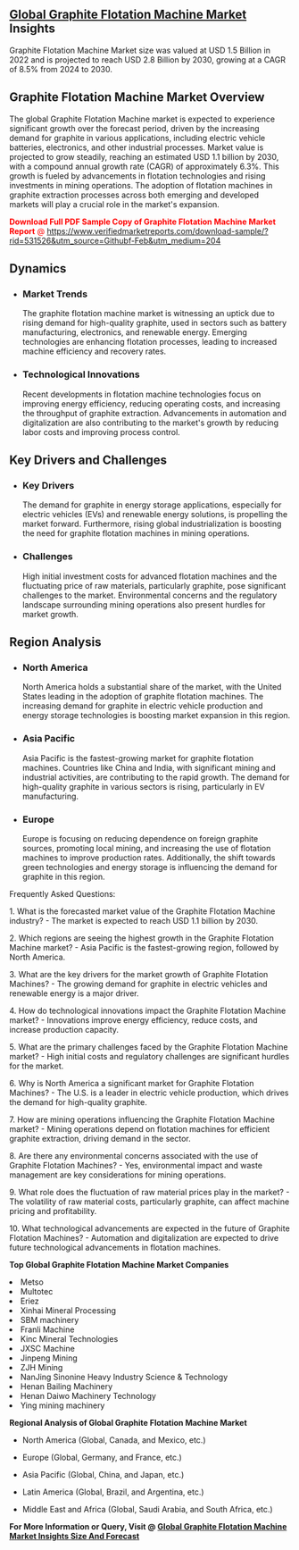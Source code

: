 <h2><a href="https://www.verifiedmarketreports.com/download-sample/?rid=531526&amp;utm_source=Githubf&amp;utm_medium=204" target="_blank">Global Graphite Flotation Machine Market</a> Insights</h2><p>Graphite Flotation Machine Market size was valued at USD 1.5 Billion in 2022 and is projected to reach USD 2.8 Billion by 2030, growing at a CAGR of 8.5% from 2024 to 2030.</p><p> <h2>Graphite Flotation Machine Market Overview</h2> <p>The global Graphite Flotation Machine market is expected to experience significant growth over the forecast period, driven by the increasing demand for graphite in various applications, including electric vehicle batteries, electronics, and other industrial processes. Market value is projected to grow steadily, reaching an estimated USD 1.1 billion by 2030, with a compound annual growth rate (CAGR) of approximately 6.3%. This growth is fueled by advancements in flotation technologies and rising investments in mining operations. The adoption of flotation machines in graphite extraction processes across both emerging and developed markets will play a crucial role in the market's expansion.</p> <p><p><span class=""><span style="color: #ff0000;"><strong>Download Full PDF Sample Copy of Graphite Flotation Machine Market Report</strong> @ </span><a href="https://www.verifiedmarketreports.com/download-sample/?rid=531526&amp;utm_source=Githubf-Feb&amp;utm_medium=204" target="_blank">https://www.verifiedmarketreports.com/download-sample/?rid=531526&amp;utm_source=Githubf-Feb&amp;utm_medium=204</a></span></p></p> <h2>Dynamics</h2> <ul> <li><h3>Market Trends</h3> The graphite flotation machine market is witnessing an uptick due to rising demand for high-quality graphite, used in sectors such as battery manufacturing, electronics, and renewable energy. Emerging technologies are enhancing flotation processes, leading to increased machine efficiency and recovery rates.</li> <li><h3>Technological Innovations</h3> Recent developments in flotation machine technologies focus on improving energy efficiency, reducing operating costs, and increasing the throughput of graphite extraction. Advancements in automation and digitalization are also contributing to the market's growth by reducing labor costs and improving process control.</li> </ul> <h2>Key Drivers and Challenges</h2> <ul> <li><h3>Key Drivers</h3> The demand for graphite in energy storage applications, especially for electric vehicles (EVs) and renewable energy solutions, is propelling the market forward. Furthermore, rising global industrialization is boosting the need for graphite flotation machines in mining operations.</li> <li><h3>Challenges</h3> High initial investment costs for advanced flotation machines and the fluctuating price of raw materials, particularly graphite, pose significant challenges to the market. Environmental concerns and the regulatory landscape surrounding mining operations also present hurdles for market growth.</li> </ul> <h2>Region Analysis</h2> <ul> <li><h3>North America</h3> North America holds a substantial share of the market, with the United States leading in the adoption of graphite flotation machines. The increasing demand for graphite in electric vehicle production and energy storage technologies is boosting market expansion in this region.</li> <li><h3>Asia Pacific</h3> Asia Pacific is the fastest-growing market for graphite flotation machines. Countries like China and India, with significant mining and industrial activities, are contributing to the rapid growth. The demand for high-quality graphite in various sectors is rising, particularly in EV manufacturing.</li> <li><h3>Europe</h3> Europe is focusing on reducing dependence on foreign graphite sources, promoting local mining, and increasing the use of flotation machines to improve production rates. Additionally, the shift towards green technologies and energy storage is influencing the demand for graphite in this region.</li> </ul> <p>Frequently Asked Questions:</p> <p>1. What is the forecasted market value of the Graphite Flotation Machine industry? - The market is expected to reach USD 1.1 billion by 2030.</p> <p>2. Which regions are seeing the highest growth in the Graphite Flotation Machine market? - Asia Pacific is the fastest-growing region, followed by North America.</p> <p>3. What are the key drivers for the market growth of Graphite Flotation Machines? - The growing demand for graphite in electric vehicles and renewable energy is a major driver.</p> <p>4. How do technological innovations impact the Graphite Flotation Machine market? - Innovations improve energy efficiency, reduce costs, and increase production capacity.</p> <p>5. What are the primary challenges faced by the Graphite Flotation Machine market? - High initial costs and regulatory challenges are significant hurdles for the market.</p> <p>6. Why is North America a significant market for Graphite Flotation Machines? - The U.S. is a leader in electric vehicle production, which drives the demand for high-quality graphite.</p> <p>7. How are mining operations influencing the Graphite Flotation Machine market? - Mining operations depend on flotation machines for efficient graphite extraction, driving demand in the sector.</p> <p>8. Are there any environmental concerns associated with the use of Graphite Flotation Machines? - Yes, environmental impact and waste management are key considerations for mining operations.</p> <p>9. What role does the fluctuation of raw material prices play in the market? - The volatility of raw material costs, particularly graphite, can affect machine pricing and profitability.</p> <p>10. What technological advancements are expected in the future of Graphite Flotation Machines? - Automation and digitalization are expected to drive future technological advancements in flotation machines.</p> </p><p><strong>Top Global Graphite Flotation Machine Market Companies</strong></p><div data-test-id=""><p><li>Metso</li><li> Multotec</li><li> Eriez</li><li> Xinhai Mineral Processing</li><li> SBM machinery</li><li> Franli Machine</li><li> Kinc Mineral Technologies</li><li> JXSC Machine</li><li> Jinpeng Mining</li><li> ZJH Mining</li><li> NanJing Sinonine Heavy Industry Science & Technology</li><li> Henan Bailing Machinery</li><li> Henan Daiwo Machinery Technology</li><li> Ying mining machinery</li></p><div><strong>Regional Analysis of&nbsp;Global Graphite Flotation Machine Market</strong></div><ul><li dir="ltr"><p dir="ltr">North America&nbsp;(Global, Canada, and Mexico, etc.)</p></li><li dir="ltr"><p dir="ltr">Europe (Global, Germany, and France, etc.)</p></li><li dir="ltr"><p dir="ltr">Asia Pacific&nbsp;(Global, China, and Japan, etc.)</p></li><li dir="ltr"><p dir="ltr">Latin America&nbsp;(Global, Brazil, and Argentina, etc.)</p></li><li dir="ltr">Middle East and Africa&nbsp;(Global, Saudi Arabia, and South Africa, etc.)</li></ul><p><strong>For More Information or Query, Visit @&nbsp;</strong><strong><a href="https://www.verifiedmarketreports.com/product/graphite-flotation-machine-market/?utm_source=Githubf&amp;utm_medium=204" target="_blank">Global Graphite Flotation Machine Market Insights Size And Forecast</a></strong></p></div>
